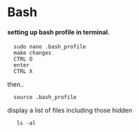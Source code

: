 # Bash


#### setting up bash profile in terminal.

      sudo nano .bash_profile
      make changes
      CTRL O
      enter
      CTRL X
      
then..      
      
      source .bash_profile
      

display a list of files including those hidden
      
       ls -al

